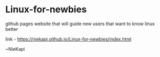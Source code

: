 # Linux-for-newbies
github pages website that will guide new users that want to know linux better

link - https://niekapi.github.io/Linux-for-newbies/index.html

~NieKapi
